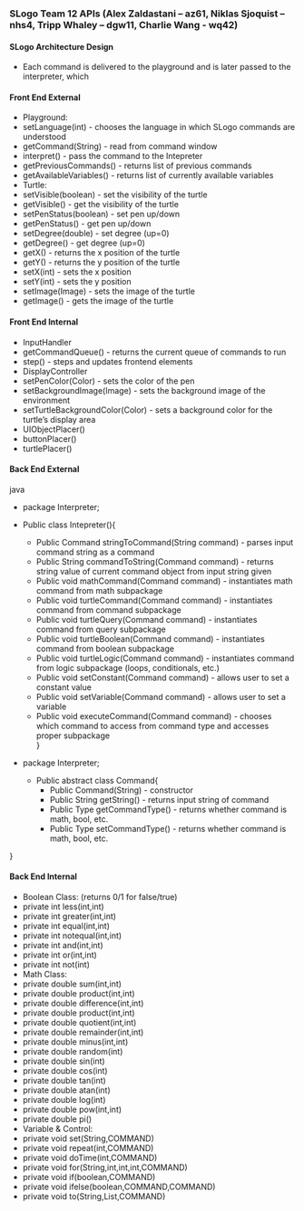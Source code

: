 ### SLogo Team 12 APIs (Alex Zaldastani – az61, Niklas Sjoquist – nhs4, Tripp Whaley – dgw11, Charlie Wang - wq42)

#### SLogo Architecture Design
* Each command is delivered to the playground and is later passed to the interpreter, which 

#### Front End External
* Playground: 
 * setLanguage(int) - chooses the language in which SLogo commands are understood
 * getCommand(String) - read from command window
 * interpret() - pass the command to the Intepreter
 * getPreviousCommands() - returns list of previous commands
 * getAvailableVariables() - returns list of currently available variables
* Turtle:
 * setVisible(boolean) - set the visibility of the turtle
 * getVisible() - get the visibility of the turtle
 * setPenStatus(boolean) - set pen up/down
 * getPenStatus() - get pen up/down
 * setDegree(double) - set degree (up=0)
 * getDegree() - get degree (up=0)
 * getX() - returns the x position of the turtle
 * getY() - returns the y position of the turtle
 * setX(int) - sets the x position
 * setY(int) - sets the y position
 * setImage(Image) - sets the image of the turtle
 * getImage() - gets the image of the turtle

















#### Front End Internal
* InputHandler
 * getCommandQueue() - returns the current queue of commands to run
 * step() - steps and updates frontend elements
* DisplayController
 * setPenColor(Color) - sets the color of the pen
 * setBackgroundImage(Image) - sets the background image of the environment
 * setTurtleBackgroundColor(Color) - sets a background color for the turtle’s display area
* UIObjectPlacer()
 * buttonPlacer()
 * turtlePlacer()
 
 
 
 



#### Back End External
java
 * package Interpreter;
 *	Public class Intepreter(){
    *	Public Command stringToCommand(String command) - parses input command string as a command
	*   Public String commandToString(Command command) - returns string value of current command object from input string given
	*   Public void mathCommand(Command command) - instantiates math command from math subpackage
	*   Public void turtleCommand(Command command) - instantiates command from command subpackage
	*   Public void turtleQuery(Command command) - instantiates command from query subpackage
	*   Public void turtleBoolean(Command command) - instantiates command from boolean subpackage
	*   Public void turtleLogic(Command command) - instantiates command from logic subpackage (loops, conditionals, etc.)
    *	Public void setConstant(Command command) - allows user to set a constant value
    *	Public void setVariable(Command command) - allows user to set a variable
    * 	Public void executeCommand(Command command) - chooses which command to access from command type and accesses proper subpackage	
}

* package Interpreter;
	* Public abstract class Command{
		* 	Public Command(String) - constructor
		* 	Public String getString() - returns input string of command
		* 	Public Type getCommandType() - returns whether command is math, bool, etc.
		* 	Public Type setCommandType() - returns whether command is math, bool, etc.

}


#### Back End Internal
* Boolean Class: (returns 0/1 for false/true)
 * private int less(int,int)
 * private int greater(int,int)
 * private int equal(int,int)
 * private int notequal(int,int)
 * private int and(int,int)
 * private int or(int,int)
 * private int not(int)
* Math Class:
 * private double sum(int,int)
 * private double product(int,int)
 * private double difference(int,int)
 * private double product(int,int)
 * private double quotient(int,int)
 * private double remainder(int,int)
 * private double minus(int,int)
 * private double random(int)
 * private double sin(int)
 * private double cos(int)
 * private double tan(int)
 * private double atan(int)
 * private double log(int)
 * private double pow(int,int)
 * private double pi()
* Variable & Control:
 * private void set(String,COMMAND)
 * private void repeat(int,COMMAND)
 * private void doTime(int,COMMAND)
 * private void for(String,int,int,int,COMMAND)
 * private void if(boolean,COMMAND)
 * private void ifelse(boolean,COMMAND,COMMAND)
 * private void to(String,List<Object>,COMMAND)
